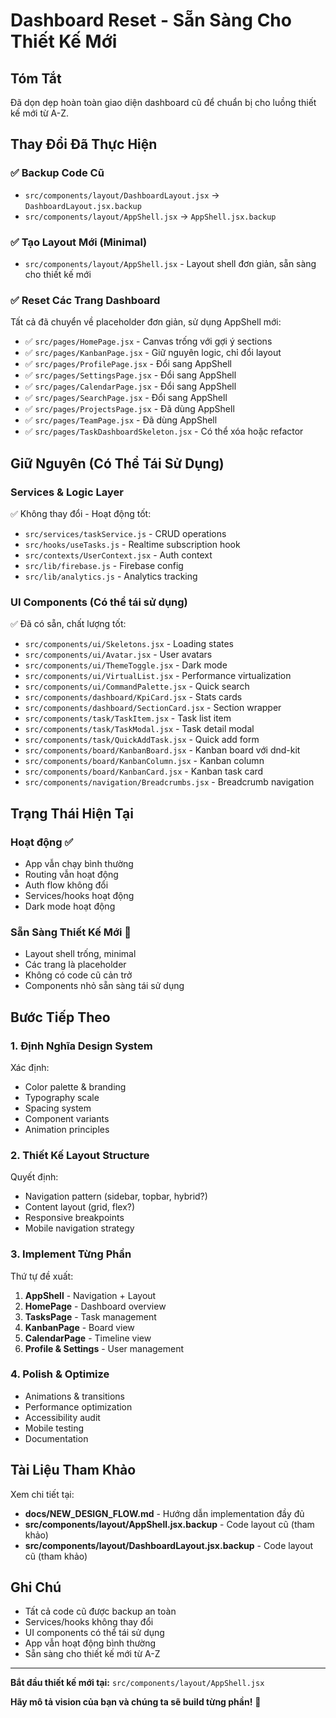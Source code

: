 # Dashboard Reset - Sẵn Sàng Cho Thiết Kế Mới

## Tóm Tắt

Đã dọn dẹp hoàn toàn giao diện dashboard cũ để chuẩn bị cho luồng thiết kế mới từ A-Z.

## Thay Đổi Đã Thực Hiện

### ✅ Backup Code Cũ
- `src/components/layout/DashboardLayout.jsx` → `DashboardLayout.jsx.backup`
- `src/components/layout/AppShell.jsx` → `AppShell.jsx.backup`

### ✅ Tạo Layout Mới (Minimal)
- `src/components/layout/AppShell.jsx` - Layout shell đơn giản, sẵn sàng cho thiết kế mới

### ✅ Reset Các Trang Dashboard
Tất cả đã chuyển về placeholder đơn giản, sử dụng AppShell mới:
- ✅ `src/pages/HomePage.jsx` - Canvas trống với gợi ý sections
- ✅ `src/pages/KanbanPage.jsx` - Giữ nguyên logic, chỉ đổi layout
- ✅ `src/pages/ProfilePage.jsx` - Đổi sang AppShell
- ✅ `src/pages/SettingsPage.jsx` - Đổi sang AppShell  
- ✅ `src/pages/CalendarPage.jsx` - Đổi sang AppShell
- ✅ `src/pages/SearchPage.jsx` - Đổi sang AppShell
- ✅ `src/pages/ProjectsPage.jsx` - Đã dùng AppShell
- ✅ `src/pages/TeamPage.jsx` - Đã dùng AppShell
- ✅ `src/pages/TaskDashboardSkeleton.jsx` - Có thể xóa hoặc refactor

## Giữ Nguyên (Có Thể Tái Sử Dụng)

### Services & Logic Layer
✅ Không thay đổi - Hoạt động tốt:
- `src/services/taskService.js` - CRUD operations
- `src/hooks/useTasks.js` - Realtime subscription hook
- `src/contexts/UserContext.jsx` - Auth context
- `src/lib/firebase.js` - Firebase config
- `src/lib/analytics.js` - Analytics tracking

### UI Components (Có thể tái sử dụng)
✅ Đã có sẵn, chất lượng tốt:
- `src/components/ui/Skeletons.jsx` - Loading states
- `src/components/ui/Avatar.jsx` - User avatars  
- `src/components/ui/ThemeToggle.jsx` - Dark mode
- `src/components/ui/VirtualList.jsx` - Performance virtualization
- `src/components/ui/CommandPalette.jsx` - Quick search
- `src/components/dashboard/KpiCard.jsx` - Stats cards
- `src/components/dashboard/SectionCard.jsx` - Section wrapper
- `src/components/task/TaskItem.jsx` - Task list item
- `src/components/task/TaskModal.jsx` - Task detail modal
- `src/components/task/QuickAddTask.jsx` - Quick add form
- `src/components/board/KanbanBoard.jsx` - Kanban board với dnd-kit
- `src/components/board/KanbanColumn.jsx` - Kanban column
- `src/components/board/KanbanCard.jsx` - Kanban task card
- `src/components/navigation/Breadcrumbs.jsx` - Breadcrumb navigation

## Trạng Thái Hiện Tại

### Hoạt động ✅
- App vẫn chạy bình thường
- Routing vẫn hoạt động
- Auth flow không đổi
- Services/hooks hoạt động
- Dark mode hoạt động

### Sẵn Sàng Thiết Kế Mới 🎨
- Layout shell trống, minimal
- Các trang là placeholder
- Không có code cũ cản trở
- Components nhỏ sẵn sàng tái sử dụng

## Bước Tiếp Theo

### 1. Định Nghĩa Design System
Xác định:
- Color palette & branding
- Typography scale
- Spacing system
- Component variants
- Animation principles

### 2. Thiết Kế Layout Structure
Quyết định:
- Navigation pattern (sidebar, topbar, hybrid?)
- Content layout (grid, flex?)
- Responsive breakpoints
- Mobile navigation strategy

### 3. Implement Từng Phần
Thứ tự đề xuất:
1. **AppShell** - Navigation + Layout
2. **HomePage** - Dashboard overview
3. **TasksPage** - Task management
4. **KanbanPage** - Board view
5. **CalendarPage** - Timeline view
6. **Profile & Settings** - User management

### 4. Polish & Optimize
- Animations & transitions
- Performance optimization
- Accessibility audit
- Mobile testing
- Documentation

## Tài Liệu Tham Khảo

Xem chi tiết tại:
- **docs/NEW_DESIGN_FLOW.md** - Hướng dẫn implementation đầy đủ
- **src/components/layout/AppShell.jsx.backup** - Code layout cũ (tham khảo)
- **src/components/layout/DashboardLayout.jsx.backup** - Code layout cũ (tham khảo)

## Ghi Chú

- Tất cả code cũ được backup an toàn
- Services/hooks không thay đổi
- UI components có thể tái sử dụng
- App vẫn hoạt động bình thường
- Sẵn sàng cho thiết kế mới từ A-Z

---

**Bắt đầu thiết kế mới tại:** `src/components/layout/AppShell.jsx`

**Hãy mô tả vision của bạn và chúng ta sẽ build từng phần!** 🚀
